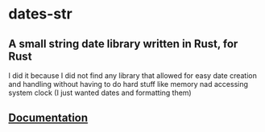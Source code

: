 # dates-str
## A small string date library written in Rust, for Rust
I did it because I did not find any library that allowed for easy date creation and handling without having to do hard stuff like memory nad accessing system clock (I just wanted dates and formatting them)


## [Documentation](https://docs.rs/dates-str/1.0.0)
